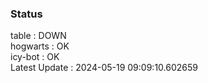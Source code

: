 ### Status


table : DOWN  
hogwarts : OK  
icy-bot : OK  
Latest Update : 2024-05-19 09:09:10.602659
